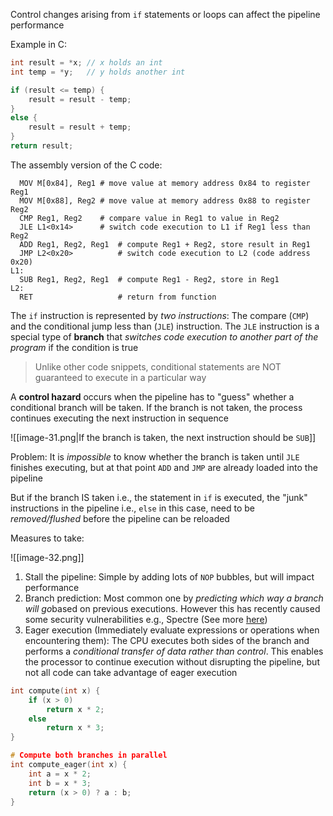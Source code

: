 Control changes arising from `if` statements or loops can affect the pipeline performance

Example in C:

```c
int result = *x; // x holds an int
int temp = *y;   // y holds another int

if (result <= temp) {
	result = result - temp;
}
else {
	result = result + temp;
}
return result;
```

The assembly version of the C code:

```assembly
  MOV M[0x84], Reg1 # move value at memory address 0x84 to register Reg1
  MOV M[0x88], Reg2 # move value at memory address 0x88 to register Reg2
  CMP Reg1, Reg2    # compare value in Reg1 to value in Reg2
  JLE L1<0x14>      # switch code execution to L1 if Reg1 less than Reg2
  ADD Reg1, Reg2, Reg1  # compute Reg1 + Reg2, store result in Reg1
  JMP L2<0x20>          # switch code execution to L2 (code address 0x20)
L1:
  SUB Reg1, Reg2, Reg1  # compute Reg1 - Reg2, store in Reg1
L2:
  RET                   # return from function
```

The `if` instruction is represented by *two instructions*: The compare (`CMP`) and the conditional jump less than (`JLE`) instruction. The `JLE` instruction is a special type of **branch** that *switches code execution to another part of the program* if the condition is true

> Unlike other code snippets, conditional statements are NOT guaranteed to execute in a particular way

A **control hazard** occurs when the pipeline has to "guess" whether a conditional branch will be taken. If the branch is not taken, the process continues executing the next instruction in sequence

![[image-31.png|If the branch is taken, the next instruction should be `SUB`]]

Problem: It is *impossible* to know whether the branch is taken until `JLE` finishes executing, but at that point `ADD` and `JMP` are already loaded into the pipeline

But if the branch IS taken i.e., the statement in `if` is executed, the "junk" instructions in the pipeline i.e., `else` in this case, need to be *removed/flushed* before the pipeline can be reloaded

Measures to take:

![[image-32.png]]

1. Stall the pipeline: Simple by adding lots of `NOP` bubbles, but will impact performance
2. Branch prediction: Most common one by *predicting which way a branch will go*based on previous executions. However this has recently caused some security vulnerabilities e.g., Spectre (See more [here](https://stackoverflow.com/a/11227902))
3. Eager execution (Immediately evaluate expressions or operations when encountering them): The CPU executes both sides of the branch and performs a *conditional transfer of data rather than control*. This enables the processor to continue execution without disrupting the pipeline, but not all code can take advantage of eager execution

```c
int compute(int x) {
    if (x > 0)
        return x * 2;
    else
        return x * 3;
}

# Compute both branches in parallel
int compute_eager(int x) {
    int a = x * 2;
    int b = x * 3;
    return (x > 0) ? a : b;
}

```